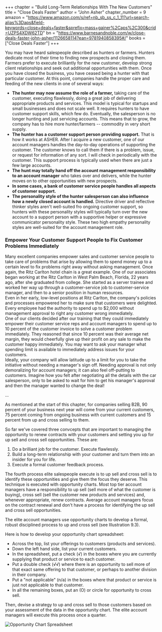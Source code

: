 +++
chapter = "Build Long-Term Relationships With The New Customers"
title = "Close Deals Faster"
author = "John Asher"
chapter_number = 9
amazon = "https://www.amazon.com/s/ref=nb_sb_ss_c_1_11?url=search-alias%3Daps&field-keywords=close+deals+faster&sprefix=mass+gainer%2Caps%2C300&crid=UZPS4XDW62TD"
bn = "https://www.barnesandnoble.com/w/close-deals-faster-john-asher/1126658114?ean=9781940858395#/"
books = ["Close Deals Faster"]
+++

You may have heard salespeople described as hunters or farmers. Hunters dedicate most of their time to finding new prospects and closing them. Farmers prefer to execute brilliantly for the new customer, develop strong client relationships and seek out additional opportunities with them. Once you have closed the business, you have ceased being a hunter with that particular customer. At this point, companies handle the proper care and feeding of the new clients in one of several ways:  
- **The hunter may now assume the role of a farmer,** taking care of the customer, executing flawlessly, doing a great job of delivering appropriate products and services. This model is typical for startups and small businesses and does not scale well. It requires hunters to have customer support skills, which few do. Eventually, the salesperson is no longer hunting and just servicing accounts. This means that to grow, the company has to hire more hunter/farmers -- commodity in very short supply.
- **The hunter has a customer support person providing support.** That is how it works at ASHER. After I acquire a new customer, one of our account managers handles the day-to-day operations of supporting the customer. The customer knows to call them if there is a problem, issue, or request for information of any sort. I will check in periodically with the customer. This support process is typically used when there are just a few large accounts.  
- **The hunt may totally hand off the account management responsibility to an account manager** who takes over and delivers, while the hunter moves on to other opportunities with new prospects.  
- **In some cases, a bank of customer service people handles all aspects of customer support.**
- **The personality style of the hunter salesperson can also influence how a newly closed account is handled.** Directive driver and reflective thinker styles aren't well-suited fro ongoing customer support, so hunters with these personality styles will typically turn over the new account to a support person with a supportive helper or expressive communicator personality style. These two high empathy personality styles are well-suited for the account management role.

### Empower Your Customer Support People to Fix Customer Problems Immediately
Many excellent companies empower sales and customer service people to take care of problems that arise by allowing them to spend money up to a certain level to fix problems right away without asking management. Once again, the Ritz Carlton hotel chain is a great example. One of our associates began working at the Ritz Carlton in West Palm Beach, Florida, 22 years ago, after she graduated from college. She started as a server trainee and worked her way up through a customer-service job to customer-service manager, and then to a senior position in human resources.  
Even in her early, low-level positions at Ritz Carlton, the company's policies and processes empowered her to make sure that customers were delighted. Every employee had the authority to spend up to $2,000 without management approval to right any customer wrong immediately.  
One of our clients decided after our training that they could immediately empower their customer service reps and account managers to spend up to 10 percent of the customer invoice to solve a customer problem immediately. They reasoned that since 10 percent was their average net margin, they would cheerfully give up their profit on any sale to make the customer happy immediately. You may want to ask your manager what spending limit is available to immediately address issues for your customers.  
Ideally, your company will allow latitude up to a limit for you to take the initiative without needing a manager's sign off. Needing approval is not only demoralizing for account managers; it can also feel off-putting to customers. Imagine how you felt after negotiating all the details with the car salesperson, only to be asked to wait for him to get his manager's approval and then the manager wanted to change the deal!  
  
...  
  
As mentioned at the start of this chapter, for companies selling B2B, 90 percent of your business next year will come from your current customers, 75 percent coming from ongoing business with current customers and 15 percent from up and cross selling to them.  
  
So far we've covered three convcepts that are important to managing the opportunity to renew contracts with your customers and setting you up for up sell and cross sell opportunities. These are:  
1. Do a brilliant job for the customer. Execute flawlessly. 
2. Build a long-term relationship with your customer and turn them into an insider for you for life.
3. Execute a formal customer feedback process.
  
The fourth process elite salespeople execute is to up sell and cross sell is to identify these opportunities and give them the focus they deserve. This technique is executed with opportunity charts. Most top tier account managers have a responsibility to up sell (sell more of what the customer is buying), cross sell (sell the customer new products and services) and, whenever appropriate, renew contracts. Average account managers focus on the contract renewal and don't have a process for identifying the up sell and cross sell opportunities.  
  
The elite account managers use opportunity charts to develop a formal, robust disciplined process to up and cross sell (see Illustration 9.3).  
  
Here is how to develop your opportunity chart spreadsheet:  
- Across the top, list your offerings to customers (products and services).
- Down the left hand side, list your current customers. 
- In the spreadsheet, put a check (√) in the boxes where you are currently supplying that product or service to each customer.  
- Put a double check (√√) where there is an opportunity to sell more of that exact same offering to that customer, or perhaps to another division in their company.  
- Put a "not applicable" (n/a) in the boxes where that product or service is just not applicable to that customer.
- In all the remaining boxes, put an (O) or circle for opportunity to cross sell.
  
Then, devise a strategy to up and cross sell to those customers based on your assessment of the data in the opportunity chart. The elite account managers will execute this process once a quarter.

![Opportunity Chart Spreadsheet](https://i.imgur.com/PDIPkdL.jpg?1)